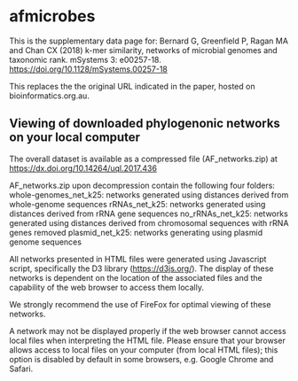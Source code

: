 # afmicrobes

This is the supplementary data page for: 
Bernard G, Greenfield P, Ragan MA and Chan CX (2018) k-mer similarity, networks of microbial genomes and taxonomic rank. mSystems 3: e00257-18.
https://doi.org/10.1128/mSystems.00257-18

This replaces the the original URL indicated in the paper, hosted on bioinformatics.org.au.

## Viewing of downloaded phylogenonic networks on your local computer

The overall dataset is available as a compressed file (AF_networks.zip) at https://dx.doi.org/10.14264/uql.2017.436

AF_networks.zip upon decompression contain the following four folders:
whole-genomes_net_k25: networks generated using distances derived from whole-genome sequences
rRNAs_net_k25: networks generated using distances derived from rRNA gene sequences
no_rRNAs_net_k25: networks generated using distances derived from chromosomal sequences with rRNA genes removed
plasmid_net_k25: networks generating using plasmid genome sequences

All networks presented in HTML files were generated using Javascript script, specifically the D3 library (https://d3js.org/). The display of these networks is dependent on the location of the associated files and the capability of the web browser to access them locally.

We strongly recommend the use of FireFox for optimal viewing of these networks. 

A network may not be displayed properly if the web browser cannot access local files when interpreting the HTML file. Please ensure that your browser allows access to local files on your computer (from local HTML files); this option is disabled by default in some browsers, e.g. Google Chrome and Safari.

